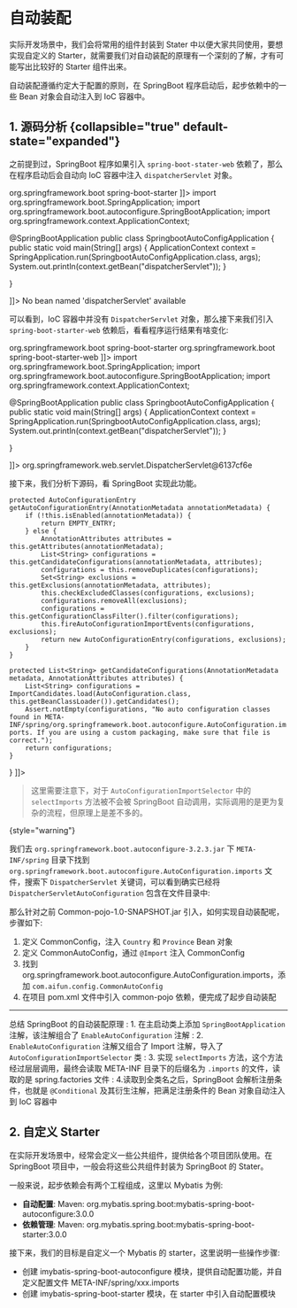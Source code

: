 # 自动装配

<show-structure depth="3"/>

实际开发场景中，我们会将常用的组件封装到 Stater 中以便大家共同使用，要想实现自定义的 Starter，就需要我们对自动装配的原理有一个深刻的了解，才有可能写出比较好的 Starter 组件出来。


自动装配遵循约定大于配置的原则，在 SpringBoot 程序启动后，起步依赖中的一些 Bean 对象会自动注入到 IoC 容器中。

## 1. 源码分析 {collapsible="true" default-state="expanded"}

之前提到过，SpringBoot 程序如果引入 `spring-boot-stater-web` 依赖了，那么在程序启动后会自动向 IoC 容器中注入 `dispatcherServlet` 对象。

<tabs>
<tab title="pom.xml">
<code-block lang="xml">
<![CDATA[
<dependencies>
    <!-- 注意这里不是 spring-boot-starter-web -->
    <dependency>
        <groupId>org.springframework.boot</groupId>
        <artifactId>spring-boot-starter</artifactId>
    </dependency>
</dependencies>
]]>
</code-block>
</tab>
<tab title="SpringbootAutoconfigApplication.java">
<code-block lang="java">
<![CDATA[
package com.aifun.springbootautoconfig;

import org.springframework.boot.SpringApplication;
import org.springframework.boot.autoconfigure.SpringBootApplication;
import org.springframework.context.ApplicationContext;

@SpringBootApplication
public class SpringbootAutoConfigApplication {
    public static void main(String[] args) {
        ApplicationContext context = SpringApplication.run(SpringbootAutoConfigApplication.class, args);
        System.out.println(context.getBean("dispatcherServlet"));
    }

}

]]>
</code-block>
</tab>
<tab title="输出">
<code-block lang="java">
No bean named 'dispatcherServlet' available
</code-block>
</tab>
</tabs>

可以看到，IoC 容器中并没有 `DispatcherServlet` 对象，那么接下来我们引入 `spring-boot-starter-web` 依赖后，看看程序运行结果有啥变化:


<tabs>
<tab title="pom.xml">
<code-block lang="xml">
<![CDATA[
<dependencies>
    <dependency>
        <groupId>org.springframework.boot</groupId>
        <artifactId>spring-boot-starter</artifactId>
    </dependency>
    <!-- 引入 spring-boot-starter-web 依赖-->
    <dependency>
        <groupId>org.springframework.boot</groupId>
        <artifactId>spring-boot-starter-web</artifactId>
    </dependency>
</dependencies>
]]>
</code-block>
</tab>
<tab title="SpringbootAutoconfigApplication.java">
<code-block lang="java">
<![CDATA[
package com.aifun.springbootautoconfig;

import org.springframework.boot.SpringApplication;
import org.springframework.boot.autoconfigure.SpringBootApplication;
import org.springframework.context.ApplicationContext;

@SpringBootApplication
public class SpringbootAutoConfigApplication {
    public static void main(String[] args) {
        ApplicationContext context = SpringApplication.run(SpringbootAutoConfigApplication.class, args);
        System.out.println(context.getBean("dispatcherServlet"));
    }

}

]]>
</code-block>
</tab>
<tab title="输出">
<code-block lang="java">
org.springframework.web.servlet.DispatcherServlet@6137cf6e
</code-block>
</tab>
</tabs>

接下来，我们分析下源码，看 SpringBoot 实现此功能。

<tabs>
<tab title="SpringBootApplication.java">
<code-block lang="java">
<![CDATA[
// 其他注解我们先不关注，单看这两个注解
@SpringBootConfiguration
@EnableAutoConfiguration
public @interface SpringBootApplication {}
]]>
</code-block>
</tab>
<tab title="SpringBootConfiguration.java">
<code-block lang="java">
<![CDATA[
@Target({ElementType.TYPE})
@Retention(RetentionPolicy.RUNTIME)
@Documented
@Configuration
@Indexed
public @interface SpringBootConfiguration {}
]]>
</code-block>
</tab>

<tab title="EnableAutoConfiguration.java">
<code-block lang="java">
<![CDATA[
@Target({ElementType.TYPE})
@Retention(RetentionPolicy.RUNTIME)
@Documented
@Inherited
@AutoConfigurationPackage
@Import({AutoConfigurationImportSelector.class})
public @interface EnableAutoConfiguration {}
]]>
</code-block>
</tab>
<tab title="AutoConfigurationImportSelector.java">
<code-block lang="java">
<![CDATA[
public class AutoConfigurationImportSelector implements DeferredImportSelector, BeanClassLoaderAware, ResourceLoaderAware, BeanFactoryAware, EnvironmentAware, Ordered {
     public String[] selectImports(AnnotationMetadata annotationMetadata) {
        if (!this.isEnabled(annotationMetadata)) {
            return NO_IMPORTS;
        } else {
            AutoConfigurationEntry autoConfigurationEntry = this.getAutoConfigurationEntry(annotationMetadata);
            return StringUtils.toStringArray(autoConfigurationEntry.getConfigurations());
        }
    }

    protected AutoConfigurationEntry getAutoConfigurationEntry(AnnotationMetadata annotationMetadata) {
        if (!this.isEnabled(annotationMetadata)) {
            return EMPTY_ENTRY;
        } else {
            AnnotationAttributes attributes = this.getAttributes(annotationMetadata);
            List<String> configurations = this.getCandidateConfigurations(annotationMetadata, attributes);
            configurations = this.removeDuplicates(configurations);
            Set<String> exclusions = this.getExclusions(annotationMetadata, attributes);
            this.checkExcludedClasses(configurations, exclusions);
            configurations.removeAll(exclusions);
            configurations = this.getConfigurationClassFilter().filter(configurations);
            this.fireAutoConfigurationImportEvents(configurations, exclusions);
            return new AutoConfigurationEntry(configurations, exclusions);
        }
    }
    
    protected List<String> getCandidateConfigurations(AnnotationMetadata metadata, AnnotationAttributes attributes) {
        List<String> configurations = ImportCandidates.load(AutoConfiguration.class, this.getBeanClassLoader()).getCandidates();
        Assert.notEmpty(configurations, "No auto configuration classes found in META-INF/spring/org.springframework.boot.autoconfigure.AutoConfiguration.imports. If you are using a custom packaging, make sure that file is correct.");
        return configurations;
    }
}
]]>
</code-block>
</tab>
<tab title="DeferredImportSelector.java">
<code-block lang="java">
<![CDATA[
public interface DeferredImportSelector extends ImportSelector {}
]]>
</code-block>
</tab>
</tabs>


> 这里需要注意下，对于 `AutoConfigurationImportSelector` 中的 `selectImports` 方法被不会被 SpringBoot 自动调用，实际调用的是更为复杂的流程，但原理上是差不多的。
> 
{style="warning"}


我们去 `org.springframework.boot.autoconfigure-3.2.3.jar` 下 `META-INF/spring` 目录下找到 `org.springframework.boot.autoconfigure.AutoConfiguration.imports` 文件，搜索下 `DispatcherServlet` 关键词，可以看到确实已经将 `DispatcherServletAutoConfiguration` 包含在文件目录中:

<tabs>
<tab title="AutoConfiguration.imports">
<code-block lang="java">
<![CDATA[
org.springframework.boot.autoconfigure.web.reactive.function.client.WebClientAutoConfiguration
org.springframework.boot.autoconfigure.web.servlet.DispatcherServletAutoConfiguration
org.springframework.boot.autoconfigure.web.servlet.ServletWebServerFactoryAutoConfiguration
]]>
</code-block>
</tab>
<tab title="DispatcherServletAutoConfiguration.java">
<code-block lang="java">
<![CDATA[
@AutoConfigureOrder(Integer.MIN_VALUE)
@AutoConfiguration(
    after = {ServletWebServerFactoryAutoConfiguration.class}
)
@ConditionalOnWebApplication(
    type = Type.SERVLET
)
@ConditionalOnClass({DispatcherServlet.class})
public class DispatcherServletAutoConfiguration {
    @Configuration(
        proxyBeanMethods = false
    )
    @Conditional({DefaultDispatcherServletCondition.class})
    @ConditionalOnClass({ServletRegistration.class})
    @EnableConfigurationProperties({WebMvcProperties.class})
    protected static class DispatcherServletConfiguration {
        @Bean(
            name = {"dispatcherServlet"}
        )
        public DispatcherServlet dispatcherServlet(WebMvcProperties webMvcProperties) {
            DispatcherServlet dispatcherServlet = new DispatcherServlet();
            dispatcherServlet.setDispatchOptionsRequest(webMvcProperties.isDispatchOptionsRequest());
            dispatcherServlet.setDispatchTraceRequest(webMvcProperties.isDispatchTraceRequest());
            this.configureThrowExceptionIfNoHandlerFound(webMvcProperties, dispatcherServlet);
            dispatcherServlet.setPublishEvents(webMvcProperties.isPublishRequestHandledEvents());
            dispatcherServlet.setEnableLoggingRequestDetails(webMvcProperties.isLogRequestDetails());
            return dispatcherServlet;
        }
    }
}
]]>
</code-block>
</tab>
<tab title="AutoConfiguration.java">
<code-block lang="java">
<![CDATA[
@Target({ElementType.TYPE})
@Retention(RetentionPolicy.RUNTIME)
@Documented
@Configuration(
    proxyBeanMethods = false
)
@AutoConfigureBefore
@AutoConfigureAfter
public @interface AutoConfiguration {
}
]]>
</code-block>
</tab>
</tabs>

那么针对之前 Common-pojo-1.0-SNAPSHOT.jar 引入，如何实现自动装配呢，步骤如下:
1. 定义 CommonConfig，注入 `Country` 和 `Province` Bean 对象
2. 定义 CommonAutoConfig，通过 `@Import` 注入 CommonConfig
3. 找到 org.springframework.boot.autoconfigure.AutoConfiguration.imports，添加 `com.aifun.config.CommonAutoConfig`
4. 在项目 pom.xml 文件中引入 common-pojo 依赖，便完成了起步自动装配

---------

总结 SpringBoot 的自动装配原理
: 1. 在主启动类上添加 `SpringBootApplication` 注解，该注解组合了 `EnableAutoConfiguration` 注解
: 2. `EnableAutoConfiguration` 注解又组合了 Import 注解，导入了 `AutoConfigurationImportSelector` 类
: 3. 实现 `selectImports` 方法，这个方法经过层层调用，最终会读取 META-INF 目录下的后缀名为 `.imports` 的文件，读取的是 spring.factories 文件
: 4.读取到全类名之后，SpringBoot 会解析注册条件，也就是 `@Conditional` 及其衍生注解，把满足注册条件的 Bean 对象自动注入到 IoC 容器中

## 2. 自定义 Starter

在实际开发场景中，经常会定义一些公共组件，提供给各个项目团队使用。在 SpringBoot 项目中，一般会将这些公共组件封装为 SpringBoot 的 Stater。

一般来说，起步依赖会有两个工程组成，这里以 Mybatis 为例:
- **自动配置**: Maven: org.mybatis.spring.boot:mybatis-spring-boot-autoconfigure:3.0.0
- **依赖管理**: Maven: org.mybatis.spring.boot:mybatis-spring-boot-starter:3.0.0

接下来，我们的目标是自定义一个 Mybatis 的 starter，这里说明一些操作步骤:
- 创建 imybatis-spring-boot-autoconfigure 模块，提供自动配置功能，并自定义配置文件 META-INF/spring/xxx.imports
- 创建 imybatis-spring-boot-starter 模块，在 starter 中引入自动配置模块



